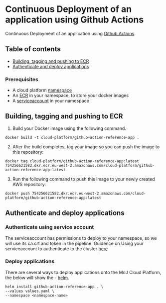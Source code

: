 # Continuous Deployment of an application using Github Actions

Continuous Deployment of an application using [Github Actions](https://user-guide.cloud-platform.service.justice.gov.uk/documentation/deploying-an-app/github-actions-continuous-deployment.html#continuous-deployment-of-an-application-using-github-actions)

## Table of contents

   * [Building, tagging and pushing to ECR](#building,-tagging-and-pushing-to-ECR)
   * [Authenticate and deploy applications](#authenticate-and-deploy-applications)

### Prerequisites

* A cloud platform [namespace](https://user-guide.cloud-platform.service.justice.gov.uk/documentation/getting-started/env-create.html#creating-a-cloud-platform-environment)
* An [ECR](https://user-guide.cloud-platform.service.justice.gov.uk/documentation/getting-started/ecr-setup.html#creating-an-ecr-repository) in your namespace, to store your docker images
* A [serviceaccount](https://user-guide.cloud-platform.service.justice.gov.uk/documentation/getting-started/cloud-platform-cli.html#add-a-service-account-to-your-namespace) in your namespace

## Building, tagging and pushing to ECR

1) Build your Docker image using the following command.

```docker build -t cloud-platform/github-action-reference-app .```

2) After the build completes, tag your image so you can push the image to this repository:

```docker tag cloud-platform/github-action-reference-app:latest 754256621582.dkr.ecr.eu-west-2.amazonaws.com/cloud-platform/github-action-reference-app:latest```

3) Run the following command to push this image to your newly created AWS repository:

```docker push 754256621582.dkr.ecr.eu-west-2.amazonaws.com/cloud-platform/github-action-reference-app:latest```

## Authenticate and deploy applications

### Authenticate using service account

The serviceaccount has permissions to deploy to your namespace, so we will use its ca.crt and token in the pipeline. Guidence on Using your serviceaccount to authenticate to the cluster [here](https://user-guide.cloud-platform.service.justice.gov.uk/documentation/deploying-an-app/github-actions-continuous-deployment.html#using-your-serviceaccount)

### Deploy applications

There are several ways to deploy applications onto the MoJ Cloud Platform, the below will show the - [helm](https://user-guide.cloud-platform.service.justice.gov.uk/documentation/deploying-an-app/app-deploy-helm.html#deploying-an-application-to-the-cloud-platform-with-helm).

```
helm install github-action-reference-app . \
--values values.yaml \
--namespace <namespace-name> 
```
